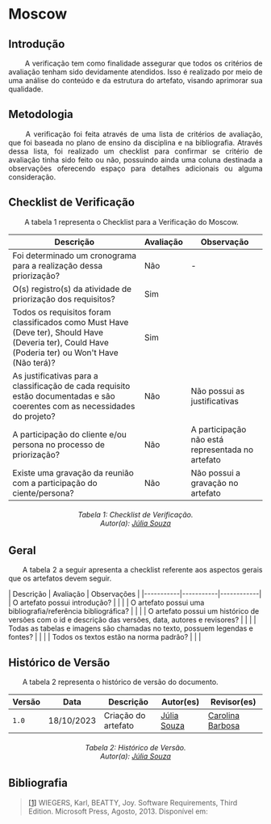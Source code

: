 # **Moscow**

## **Introdução**
<p align="justify">
&emsp;&emsp; A verificação tem como finalidade assegurar que todos os critérios de avaliação tenham sido devidamente atendidos. Isso é realizado por meio de uma análise do conteúdo e da estrutura do artefato, visando aprimorar sua qualidade.
</p>

## **Metodologia**
<p align="justify">
&emsp;&emsp; A verificação foi feita através de uma lista de critérios de avaliação, que foi baseada no plano de ensino da disciplina e na bibliografia. Através dessa lista, foi realizado um checklist para confirmar se  critério de avaliação tinha sido feito ou não, possuindo ainda uma coluna destinada a observações oferecendo espaço para detalhes adicionais ou alguma consideração.
</p>



## **Checklist de Verificação**
<p align="justify">
&emsp;&emsp; A tabela 1 representa o Checklist para a Verificação do Moscow.
</p>

| Descrição                                                                                                                                        | Avaliação | Observação                                                         |
|--------------------------------------------------------------------------------------------------------------------------------------------------|-----------|--------------------------------------------------------------------|
| Foi determinado um cronograma para a realização dessa priorização?                                                                                                                                                                      |    Não    |     -      |
| O(s) registro(s) da atividade de priorização dos requisitos?                                                                                     | Sim       |                                                                    |
| Todos os requisitos foram classificados como Must Have (Deve ter), Should Have (Deveria ter), Could Have (Poderia ter) ou Won't Have (Não terá)? | Sim       |                                                                    |
| As justificativas para a classificação de cada requisito estão documentadas e são coerentes com as necessidades do projeto?                      | Não       | Não possui as justificativas      |
| A participação do cliente e/ou persona no processo de priorização?                                                                               | Não      |       A participação não está representada no artefato                                                            |
| Existe uma gravação da reunião com a participação do ciente/persona?                                                     |     Não    |    Não possui a gravação no artefato      |

<h6 align="center"> Tabela 1: Checklist de Verificação.
<br> Autor(a): <a href="https://github.com/JuliaSSouza">Júlia Souza</a></h6>

## **Geral**
<p align="justify"> 
&emsp;&emsp;A tabela 2 a seguir apresenta a checklist referente aos aspectos gerais que os artefatos devem seguir.
</p>
| Descrição | Avaliação | Observações |
|-----------|-----------|------------|
| O artefato possui introdução? | | |
| O artefato possui uma bibliografia/referência bibliográfica? | | |
| O artefato possui um histórico de versões com o id e descrição das versões, data, autores e revisores? | | |
| Todas as tabelas e imagens são chamadas no texto, possuem legendas e fontes? | | |
| Todos os textos estão na norma padrão? | | |



## **Histórico de Versão**
<p align="justify">
&emsp;&emsp;A tabela 2 representa o histórico de versão do documento.
</p>

| Versão | Data       | Descrição           | Autor(es)                                                                                           | Revisor(es)                                     |
|--------|------------|---------------------|-----------------------------------------------------------------------------------------------------|-------------------------------------------------|
| `1.0`  | 18/10/2023 | Criação do artefato | [Júlia Souza](https://github.com/JuliaSSouza) | [Carolina Barbosa](https://github.com/CarolinaBarb) |


<h6 align="center"> Tabela 2: Histórico de Versão.
<br> Autor(a): <a href="https://github.com/JuliaSSouza">Júlia Souza</a></h6>

## **Bibliografia**

> <a href="https://aprender3.unb.br/pluginfile.php/2692778/mod_resource/content/2/PriorizaA%CC%83%C2%A7A%CC%83%C2%A3o%20de%20Req.pdf">[1]</a> WIEGERS, Karl, BEATTY, Joy. Software Requirements, Third Edition. Microsoft Press, Agosto, 2013. Disponível em:


